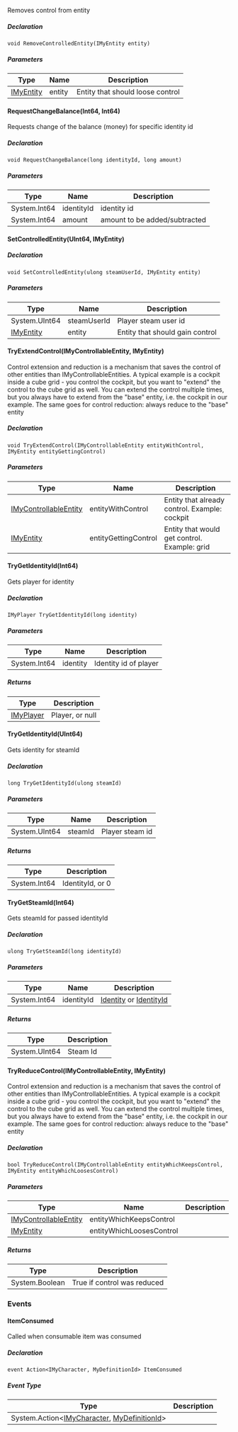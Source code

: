 Removes control from entity

##### Declaration

```
void RemoveControlledEntity(IMyEntity entity)
```

##### Parameters

| Type | Name | Description |
| --- | --- | --- |
| [IMyEntity](https://keensoftwarehouse.github.io/SpaceEngineersModAPI/api/VRage.ModAPI.IMyEntity.html) | entity | Entity that should loose control |

#### RequestChangeBalance(Int64, Int64)

Requests change of the balance (money) for specific identity id

##### Declaration

```
void RequestChangeBalance(long identityId, long amount)
```

##### Parameters

| Type | Name | Description |
| --- | --- | --- |
| System.Int64 | identityId | identity id |
| System.Int64 | amount | amount to be added/subtracted |

#### SetControlledEntity(UInt64, IMyEntity)

##### Declaration

```
void SetControlledEntity(ulong steamUserId, IMyEntity entity)
```

##### Parameters

| Type | Name | Description |
| --- | --- | --- |
| System.UInt64 | steamUserId | Player steam user id |
| [IMyEntity](https://keensoftwarehouse.github.io/SpaceEngineersModAPI/api/VRage.ModAPI.IMyEntity.html) | entity | Entity that should gain control |

#### TryExtendControl(IMyControllableEntity, IMyEntity)

Control extension and reduction is a mechanism that saves the control of other entities than IMyControllableEntities. A typical example is a cockpit inside a cube grid - you control the cockpit, but you want to "extend" the control to the cube grid as well. You can extend the control multiple times, but you always have to extend from the "base" entity, i.e. the cockpit in our example. The same goes for control reduction: always reduce to the "base" entity

##### Declaration

```
void TryExtendControl(IMyControllableEntity entityWithControl, IMyEntity entityGettingControl)
```

##### Parameters

| Type | Name | Description |
| --- | --- | --- |
| [IMyControllableEntity](https://keensoftwarehouse.github.io/SpaceEngineersModAPI/api/VRage.Game.ModAPI.Interfaces.IMyControllableEntity.html) | entityWithControl | Entity that already control. Example: cockpit |
| [IMyEntity](https://keensoftwarehouse.github.io/SpaceEngineersModAPI/api/VRage.ModAPI.IMyEntity.html) | entityGettingControl | Entity that would get control. Example: grid |

#### TryGetIdentityId(Int64)

Gets player for identity

##### Declaration

```
IMyPlayer TryGetIdentityId(long identity)
```

##### Parameters

| Type | Name | Description |
| --- | --- | --- |
| System.Int64 | identity | Identity id of player |

##### Returns

| Type | Description |
| --- | --- |
| [IMyPlayer](https://keensoftwarehouse.github.io/SpaceEngineersModAPI/api/VRage.Game.ModAPI.IMyPlayer.html) | Player, or null |

#### TryGetIdentityId(UInt64)

Gets identity for steamId

##### Declaration

```
long TryGetIdentityId(ulong steamId)
```

##### Parameters

| Type | Name | Description |
| --- | --- | --- |
| System.UInt64 | steamId | Player steam id |

##### Returns

| Type | Description |
| --- | --- |
| System.Int64 | IdentityId, or 0 |

#### TryGetSteamId(Int64)

Gets steamId for passed identityId

##### Declaration

```
ulong TryGetSteamId(long identityId)
```

##### Parameters

| Type | Name | Description |
| --- | --- | --- |
| System.Int64 | identityId | [Identity](https://keensoftwarehouse.github.io/SpaceEngineersModAPI/api/VRage.Game.ModAPI.IMyPlayer.html#VRage_Game_ModAPI_IMyPlayer_Identity) or [IdentityId](https://keensoftwarehouse.github.io/SpaceEngineersModAPI/api/VRage.Game.ModAPI.IMyIdentity.html#VRage_Game_ModAPI_IMyIdentity_IdentityId) |

##### Returns

| Type | Description |
| --- | --- |
| System.UInt64 | Steam Id |

#### TryReduceControl(IMyControllableEntity, IMyEntity)

Control extension and reduction is a mechanism that saves the control of other entities than IMyControllableEntities. A typical example is a cockpit inside a cube grid - you control the cockpit, but you want to "extend" the control to the cube grid as well. You can extend the control multiple times, but you always have to extend from the "base" entity, i.e. the cockpit in our example. The same goes for control reduction: always reduce to the "base" entity

##### Declaration

```
bool TryReduceControl(IMyControllableEntity entityWhichKeepsControl, IMyEntity entityWhichLoosesControl)
```

##### Parameters

| Type | Name | Description |
| --- | --- | --- |
| [IMyControllableEntity](https://keensoftwarehouse.github.io/SpaceEngineersModAPI/api/VRage.Game.ModAPI.Interfaces.IMyControllableEntity.html) | entityWhichKeepsControl |     |
| [IMyEntity](https://keensoftwarehouse.github.io/SpaceEngineersModAPI/api/VRage.ModAPI.IMyEntity.html) | entityWhichLoosesControl |     |

##### Returns

| Type | Description |
| --- | --- |
| System.Boolean | True if control was reduced |

### Events

#### ItemConsumed

Called when consumable item was consumed

##### Declaration

```
event Action<IMyCharacter, MyDefinitionId> ItemConsumed
```

##### Event Type

| Type | Description |
| --- | --- |
| System.Action<[IMyCharacter](https://keensoftwarehouse.github.io/SpaceEngineersModAPI/api/VRage.Game.ModAPI.IMyCharacter.html), [MyDefinitionId](https://keensoftwarehouse.github.io/SpaceEngineersModAPI/api/VRage.Game.MyDefinitionId.html)\> |     |